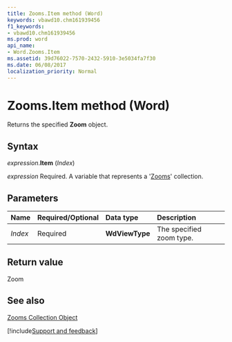 ```yaml
---
title: Zooms.Item method (Word)
keywords: vbawd10.chm161939456
f1_keywords:
- vbawd10.chm161939456
ms.prod: word
api_name:
- Word.Zooms.Item
ms.assetid: 39d76022-7570-2432-5910-3e5034fa7f30
ms.date: 06/08/2017
localization_priority: Normal
---
```



# Zooms.Item method (Word)

Returns the specified  **Zoom** object.


## Syntax

_expression_.**Item** (_Index_)

_expression_ Required. A variable that represents a '[Zooms](Word.zooms.md)' collection.


## Parameters



|Name|Required/Optional|Data type|Description|
|:-----|:-----|:-----|:-----|
| _Index_|Required| **WdViewType**|The specified zoom type.|

## Return value

Zoom


## See also


[Zooms Collection Object](Word.zooms.md)

[!include[Support and feedback](~/includes/feedback-boilerplate.md)]